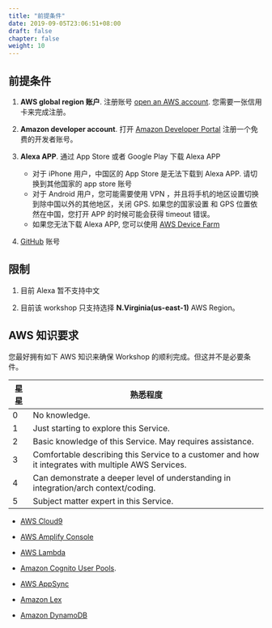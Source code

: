 ```yaml
---
title: "前提条件"
date: 2019-09-05T23:06:51+08:00
draft: false
chapter: false
weight: 10
---
```


## 前提条件

1. **AWS global region 账户**. 注册账号 [open an AWS account](https://aws.amazon.com). 
您需要一张信用卡来完成注册。

1. **Amazon developer account**. 打开 [Amazon Developer Portal](https://developer.amazon.com/) 
注册一个免费的开发者账号。

1. **Alexa APP**. 通过 App Store 或者 Google Play 下载 Alexa APP
    - 对于 iPhone 用户，中国区的 App Store 是无法下载到 Alexa APP. 请切换到其他国家的 app store 账号
    - 对于 Android 用户，您可能需要使用 VPN ，并且将手机的地区设置切换到除中国以外的其他地区，关闭 GPS. 如果您的国家设置
    和 GPS 位置依然在中国，您打开 APP 的时候可能会获得 timeout 错误。
    - 如果您无法下载 Alexa APP, 您可以使用 [AWS Device Farm](https://aws.amazon.com/device-farm/)

1. [GitHub](https://github.com/) 账号


## 限制

1. 目前 Alexa 暂不支持中文

1. 目前该 workshop 只支持选择 **N.Virginia(us-east-1)** AWS Region。

## AWS 知识要求

您最好拥有如下 AWS 知识来确保 Workshop 的顺利完成。但这并不是必要条件。

| 星星 | 熟悉程度                                                 |
| ----- | ------------------------------------------------------------ |
| 0     | No knowledge.                                                |
| 1     | Just starting to explore this Service. |
| 2     | Basic knowledge of this Service. May requires assistance. |
| 3     | Comfortable describing this Service to a customer and how it integrates with multiple AWS Services. |
| 4     | Can demonstrate a deeper level of understanding in integration/arch context/coding. |
| 5     | Subject matter expert in this Service. |


* [AWS Cloud9](https://aws.amazon.com/cloud9/) <i class="fas fa-star"></i>

* [AWS Amplify Console](https://aws.amazon.com/amplify/console/)

* [AWS Lambda](https://aws.amazon.com/lambda/) <i class="fas fa-star"></i>

* [Amazon Cognito User Pools](https://docs.aws.amazon.com/cognito/latest/developerguide/cognito-user-identity-pools.html). <i class="fas fa-star"></i>

* [AWS AppSync](https://aws.amazon.com/appsync/)

* [Amazon Lex](https://aws.amazon.com/lex/)

* [Amazon DynamoDB](https://aws.amazon.com/dynamodb/) <i class="fas fa-star"></i>



